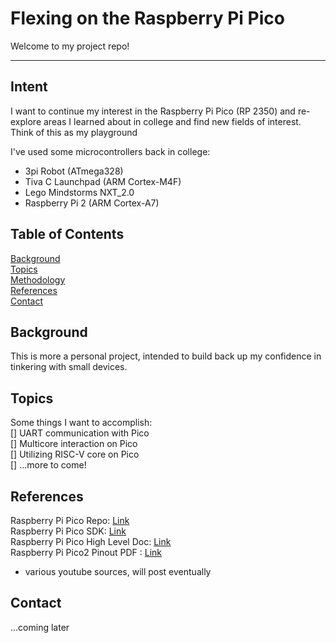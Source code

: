 # Flexing on the Raspberry Pi Pico

Welcome to my project repo!

---

## Intent

I want to continue my interest in the Raspberry Pi Pico (RP 2350) and re-explore areas I learned about in college and find new fields of interest. Think of this as my playground

I've used some microcontrollers back in college:
- 3pi Robot (ATmega328)
- Tiva C Launchpad (ARM Cortex-M4F)
- Lego Mindstorms NXT_2.0
- Raspberry Pi 2 (ARM Cortex-A7)

## Table of Contents

[Background](#background)<br>
[Topics](#topics)<br>
[Methodology](#methodology)<br>
[References](#references)<br>
[Contact](#contact)<br>

## Background

This is more a personal project, intended to build back up my confidence in tinkering with small devices.

## Topics

Some things I want to accomplish:<br> 
[] UART communication with Pico<br>
[] Multicore interaction on Pico<br>
[] Utilizing RISC-V core on Pico<br>
[] ...more to come!

## References
Raspberry Pi Pico Repo: [Link](https://github.com/raspberrypi/pico-sdk)<br>
Raspberry Pi Pico SDK: [Link](https://datasheets.raspberrypi.com/pico/raspberrypi-pico-c-sdk.pdf)<br>
Raspberry Pi Pico High Level Doc: [Link](https://www.raspberrypi.com/documentation/pico-sdk/high_level.html#)<br>
Raspberry Pi Pico2 Pinout PDF : [Link](datasheets.raspberrypi.com/pico/Pico-2-Pinout.pdf)
- various youtube sources, will post eventually

## Contact
...coming later
